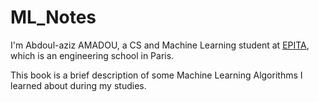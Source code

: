 # ML\_Notes

I'm Abdoul-aziz AMADOU, a CS and Machine Learning student at [EPITA](/epita.fr), which is an engineering school in Paris.

This book is a brief description of some Machine Learning Algorithms I learned about during my studies.

